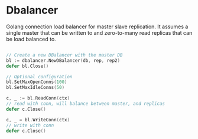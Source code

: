 # Dbalancer

Golang connection load balancer for master slave replication. It assumes a single master that can be written to and zero-to-many read replicas that can be load balanced to.

```go

// Create a new DBalancer with the master DB
bl := dbalancer.NewDBalancer(db, rep, rep2)
defer bl.Close()

// Optional configuration
bl.SetMaxOpenConns(100)
bl.SetMaxIdleConns(50)

c, _ := bl.ReadConn(ctx)
// read with conn, will balance between master, and replicas
defer c.Close()

c, _ = bl.WriteConn(ctx)
// write with conn
defer c.Close()

```
